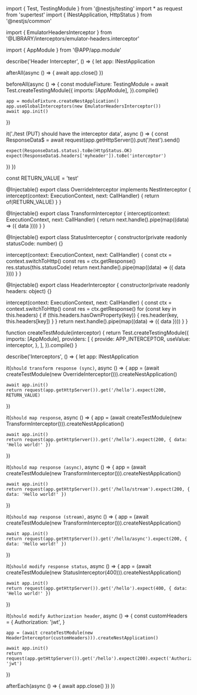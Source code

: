 import { Test, TestingModule } from '@nestjs/testing'
import * as request from 'supertest'
import { INestApplication, HttpStatus } from '@nestjs/common'

import { EmulatorHeadersInterceptor } from '@LIBRARY/interceptors/emulator-headers.interceptor'

import { AppModule } from '@APP/app.module'

describe('Header Intercepter', () => {
  let app: INestApplication

  afterAll(async () => {
    await app.close()
  })

  beforeAll(async () => {
    const moduleFixture: TestingModule = await Test.createTestingModule({
      imports: [AppModule],
    }).compile()

    app = moduleFixture.createNestApplication()
    app.useGlobalInterceptors(new EmulatorHeadersInterceptor())
    await app.init()
  })

  it('./test (PUT) should have the interceptor data', async () => {
    const ResponseData$ = await request(app.getHttpServer()).put('/test').send()

    expect(ResponseData$.status).toBe(HttpStatus.OK)
    expect(ResponseData$.headers['myheader']).toBe('interceptor')
  })
})

const RETURN_VALUE = 'test'

@Injectable()
export class OverrideInterceptor implements NestInterceptor {
  intercept(context: ExecutionContext, next: CallHandler) {
    return of(RETURN_VALUE)
  }
}

@Injectable()
export class TransformInterceptor {
  intercept(context: ExecutionContext, next: CallHandler) {
    return next.handle().pipe(map((data) => ({ data })))
  }
}

@Injectable()
export class StatusInterceptor {
  constructor(private readonly statusCode: number) {}

  intercept(context: ExecutionContext, next: CallHandler) {
    const ctx = context.switchToHttp()
    const res = ctx.getResponse()
    res.status(this.statusCode)
    return next.handle().pipe(map((data) => ({ data })))
  }
}

@Injectable()
export class HeaderInterceptor {
  constructor(private readonly headers: object) {}

  intercept(context: ExecutionContext, next: CallHandler) {
    const ctx = context.switchToHttp()
    const res = ctx.getResponse()
    for (const key in this.headers) {
      if (this.headers.hasOwnProperty(key)) {
        res.header(key, this.headers[key])
      }
    }
    return next.handle().pipe(map((data) => ({ data })))
  }
}

function createTestModule(interceptor) {
  return Test.createTestingModule({
    imports: [AppModule],
    providers: [
      {
        provide: APP_INTERCEPTOR,
        useValue: interceptor,
      },
    ],
  }).compile()
}

describe('Interceptors', () => {
  let app: INestApplication

  it(`should transform response (sync)`, async () => {
    app = (await createTestModule(new OverrideInterceptor())).createNestApplication()

    await app.init()
    return request(app.getHttpServer()).get('/hello').expect(200, RETURN_VALUE)
  })

  it(`should map response`, async () => {
    app = (await createTestModule(new TransformInterceptor())).createNestApplication()

    await app.init()
    return request(app.getHttpServer()).get('/hello').expect(200, { data: 'Hello world!' })
  })

  it(`should map response (async)`, async () => {
    app = (await createTestModule(new TransformInterceptor())).createNestApplication()

    await app.init()
    return request(app.getHttpServer()).get('/hello/stream').expect(200, { data: 'Hello world!' })
  })

  it(`should map response (stream)`, async () => {
    app = (await createTestModule(new TransformInterceptor())).createNestApplication()

    await app.init()
    return request(app.getHttpServer()).get('/hello/async').expect(200, { data: 'Hello world!' })
  })

  it(`should modify response status`, async () => {
    app = (await createTestModule(new StatusInterceptor(400))).createNestApplication()

    await app.init()
    return request(app.getHttpServer()).get('/hello').expect(400, { data: 'Hello world!' })
  })

  it(`should modify Authorization header`, async () => {
    const customHeaders = {
      Authorization: 'jwt',
    }

    app = (await createTestModule(new HeaderInterceptor(customHeaders))).createNestApplication()

    await app.init()
    return request(app.getHttpServer()).get('/hello').expect(200).expect('Authorization', 'jwt')
  })

  afterEach(async () => {
    await app.close()
  })
})
